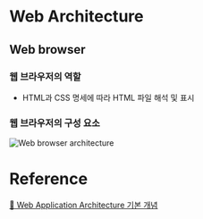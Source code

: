 # Web Architecture

## Web browser

### 웹 브라우저의 역할

- HTML과 CSS 명세에 따라 HTML 파일 해석 및 표시

### 웹 브라우저의 구성 요소

![Web browser architecture](https://user-images.githubusercontent.com/72931773/149347496-591e80de-34f0-43b9-968a-604fa9dbb0d7.png)

# Reference

[🔗 Web Application Architecture 기본 개념](http://clipsoft.co.kr/wp/blog/%EC%9B%B9-%EC%95%A0%ED%94%8C%EB%A6%AC%EC%BC%80%EC%9D%B4%EC%85%98-%EC%95%84%ED%82%A4%ED%85%8D%EC%B3%90-%EA%B8%B0%EB%B3%B8-%EA%B0%9C%EB%85%90/)
